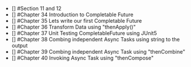 - [] #Section 11 and 12
- [] #Chapter 34 Introduction to Completable Future
- [] #Chapter 35 Lets write our first Completable Future
- [] #Chapter 36 Transform Data using  "thenApply()"
- [] #Chapter 37 Unit Testing CompletableFuture using JUnit5
- [] #Chapter 38 Combing independent Async Tasks using string to the output 
- [] #Chapter 39 Combing independent Async Task using "thenCombine"
- [] #Chapter 40 Invoking Async Task using "thenCompose"